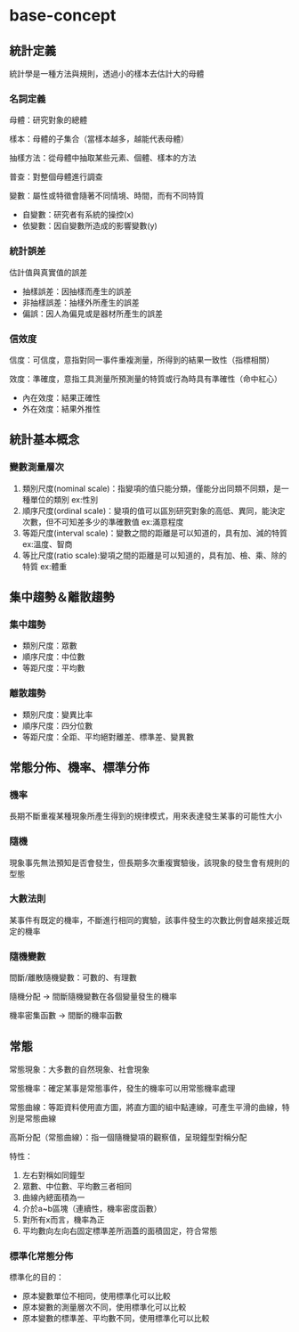 # base-concept

## 統計定義

統計學是一種方法與規則，透過小的樣本去估計大的母體

### 名詞定義

母體：研究對象的總體

樣本：母體的子集合（當樣本越多，越能代表母體）

抽樣方法：從母體中抽取某些元素、個體、樣本的方法

普查：對整個母體進行調查

變數：屬性或特徵會隨著不同情境、時間，而有不同特質
- 自變數：研究者有系統的操控(x)
- 依變數：因自變數所造成的影響變數(y)

### 統計誤差
估計值與真實值的誤差
- 抽樣誤差：因抽樣而產生的誤差
- 非抽樣誤差：抽樣外所產生的誤差
- 偏誤：因人為偏見或是器材所產生的誤差

### 信效度
信度：可信度，意指對同一事件重複測量，所得到的結果一致性（指標相關）

效度：準確度，意指工具測量所預測量的特質或行為時具有準確性（命中紅心）
- 內在效度：結果正確性
- 外在效度：結果外推性

## 統計基本概念
### 變數測量層次
1. 類別尺度(nominal scale)：指變項的值只能分類，僅能分出同類不同類，是一種單位的類別 ex:性別
2. 順序尺度(ordinal scale)：變項的值可以區別研究對象的高低、異同，能決定次數，但不可知差多少的準確數值 ex:滿意程度
3. 等距尺度(interval scale)：變數之間的距離是可以知道的，具有加、減的特質 ex:溫度、智商
4. 等比尺度(ratio scale):變項之間的距離是可以知道的，具有加、檢、乘、除的特質 ex:體重

## 集中趨勢＆離散趨勢
### 集中趨勢
- 類別尺度：眾數
- 順序尺度：中位數
- 等距尺度：平均數
### 離散趨勢
- 類別尺度：變異比率
- 順序尺度：四分位數
- 等距尺度：全距、平均絕對離差、標準差、變異數

## 常態分佈、機率、標準分佈
### 機率
長期不斷重複某種現象所產生得到的規律模式，用來表達發生某事的可能性大小
### 隨機
現象事先無法預知是否會發生，但長期多次重複實驗後，該現象的發生會有規則的型態
### 大數法則
某事件有既定的機率，不斷進行相同的實驗，該事件發生的次數比例會越來接近既定的機率

### 隨機變數
間斷/離散隨機變數：可數的、有理數

隨機分配 -> 間斷隨機變數在各個變量發生的機率

機率密集函數 -> 間斷的機率函數

## 常態
常態現象：大多數的自然現象、社會現象

常態機率：確定某事是常態事件，發生的機率可以用常態機率處理

常態曲線：等距資料使用直方圖，將直方圖的組中點連線，可產生平滑的曲線，特別是常態曲線

高斯分配（常態曲線）：指一個隨機變項的觀察值，呈現鐘型對稱分配

特性：
1. 左右對稱如同鐘型
2. 眾數、中位數、平均數三者相同
3. 曲線內總面積為一
4. 介於a~b區塊（連續性，機率密度函數）
5. 對所有x而言，機率為正
6. 平均數向左向右固定標準差所涵蓋的面積固定，符合常態

### 標準化常態分佈
標準化的目的：
- 原本變數單位不相同，使用標準化可以比較
- 原本變數的測量層次不同，使用標準化可以比較
- 原本變數的標準差、平均數不同，使用標準化可以比較

